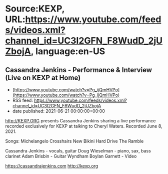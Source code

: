 # Source:KEXP, URL:https://www.youtube.com/feeds/videos.xml?channel_id=UC3I2GFN_F8WudD_2jUZbojA, language:en-US

## Cassandra Jenkins - Performance & Interview (Live on KEXP at Home)
 - [https://www.youtube.com/watch?v=Pg_ijQmHVPo](https://www.youtube.com/watch?v=Pg_ijQmHVPo)
 - RSS feed: https://www.youtube.com/feeds/videos.xml?channel_id=UC3I2GFN_F8WudD_2jUZbojA
 - date published: 2021-06-21 00:00:00+00:00

http://KEXP.ORG presents Cassandra Jenkins sharing a live performance recorded exclusively for KEXP at talking to Cheryl Waters. Recorded June 8, 2021.

Songs:
Michelangelo
Crosshairs
New Bikini
Hard Drive
The Ramble

Cassandra Jenkins - vocals, guitar
Doug Wieselman - piano, sax, bass clarinet
Adam Brisbin - Guitar
Wyndham Boylan Garnett - Video

https://cassandrajenkins.com
http://kexp.org

